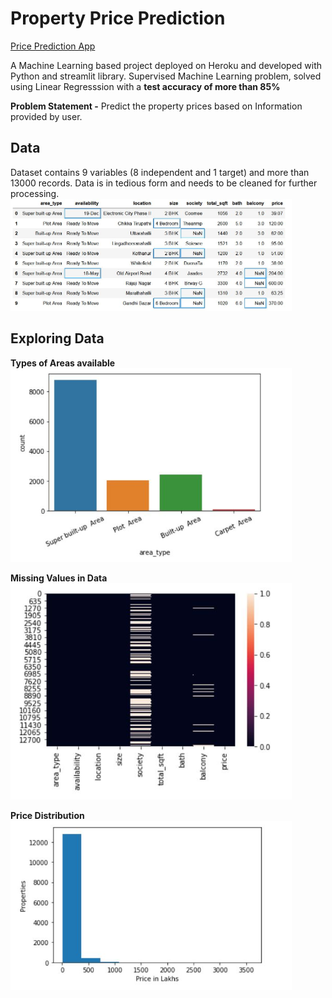 # Property Price Prediction
[Price Prediction App](https://price--prediction-app.herokuapp.com)

A Machine Learning based project deployed on Heroku and developed with Python and streamlit library. Supervised Machine Learning problem, solved using Linear Regresssion with a **test accuracy of more than 85%**<br>

**Problem Statement -** Predict the property prices based on Information provided by user.
## Data
Dataset contains 9 variables (8 independent and 1 target) and more than 13000 records. Data is in tedious form and needs to be cleaned for further processing. <br>
[<img src="screenshots/data.JPG" width="450"/>](screenshots/data.JPG)

## Exploring Data

**Types of Areas available**<br>
[<img src="screenshots/area.JPG" width="450"/>](screenshots/area.JPG)

**Missing Values in Data**
[<img src="screenshots/missing.JPG" width="450"/>](screenshots/missing.JPG)

**Price Distribution**
[<img src="screenshots/price.JPG" width="450"/>](screenshots/price.JPG)

